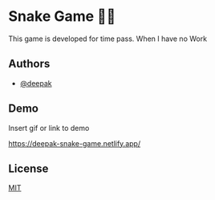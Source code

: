 
# Snake Game 🐍🐍

This game is developed for time pass. When I have no Work


## Authors

- [@deepak](https://github.com/Deepakpmk007/Snake-Game.git)


## Demo

Insert gif or link to demo

https://deepak-snake-game.netlify.app/
## License

[MIT](https://choosealicense.com/licenses/mit/)

